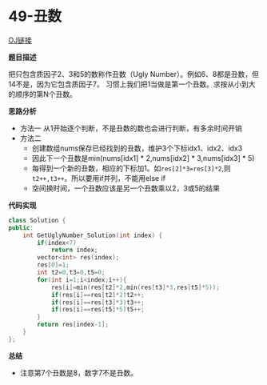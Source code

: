 # 49-丑数

[OJ链接](https://www.nowcoder.com/practice/6aa9e04fc3794f68acf8778237ba065b?tpId=13&tqId=11186&tPage=2&rp=1&ru=%2Fta%2Fcoding-interviews&qru=%2Fta%2Fcoding-interviews%2Fquestion-ranking)

**题目描述**

把只包含质因子2、3和5的数称作丑数（Ugly Number）。例如6、8都是丑数，但14不是，因为它包含质因子7。 习惯上我们把1当做是第一个丑数。求按从小到大的顺序的第N个丑数。

**思路分析**
* 方法一
    从1开始逐个判断，不是丑数的数也会进行判断，有多余时间开销
* 方法二
    * 创建数组nums保存已经找到的丑数，维护3个下标idx1、idx2、idx3
    * 因此下一个丑数是min(nums[idx1] * 2,nums[idx2] * 3,nums[idx3] * 5)
    * 每得到一个新的丑数，相应的下标加1。如`res[2]*3=res[3]*2`,则`t2++,t3++`。所以要用if并列，不能用else if
    * 空间换时间，一个丑数应该是另一个丑数乘以2，3或5的结果

**代码实现**

```c++
class Solution {
public:
    int GetUglyNumber_Solution(int index) {
        if(index<7)
            return index;
        vector<int> res(index);
        res[0]=1;
        int t2=0,t3=0,t5=0;
        for(int i=1;i<index;i++){
            res[i]=min(res[t2]*2,min(res[t3]*3,res[t5]*5));
            if(res[i]==res[t2]*2)t2++;
            if(res[i]==res[t3]*3)t3++;
            if(res[i]==res[t5]*5)t5++;
        }
        return res[index-1];
    }
}; 
```

**总结**
* 注意第7个丑数是8，数字7不是丑数。
